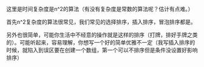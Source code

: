 这里是时间复杂度是n^2的算法（有没有复杂度是常数的算法呢？估计有点难。）

首先n^2复杂度的算法很常见，我们常见的选择排序，插入排序，冒泡排序都是。

另外也很简单，可能你生活中不经意的操作就是这样的排序（打牌，排好手牌之类的）。可能听起来，容易理解，你想写一个好的简单优雅不一定（我写插入排序的时候，就陷入到误区要在创建一个数组，第一个可以不排序但是条件没设置好影响排序）